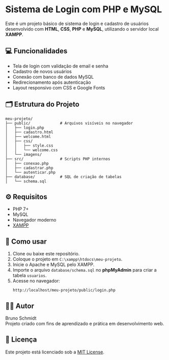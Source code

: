 # Sistema de Login com PHP e MySQL

Este é um projeto básico de sistema de login e cadastro de usuários desenvolvido com **HTML**, **CSS**, **PHP** e **MySQL**, utilizando o servidor local **XAMPP**.

## 💻 Funcionalidades

- Tela de login com validação de email e senha
- Cadastro de novos usuários
- Conexão com banco de dados MySQL
- Redirecionamento após autenticação
- Layout responsivo com CSS e Google Fonts

## 🗂️ Estrutura do Projeto

```
meu-projeto/
├── public/             # Arquivos visíveis no navegador
│   ├── login.php
│   ├── cadastro.html
│   ├── welcome.html
│   ├── css/
│   │   ├── style.css
│   │   └── welcome.css
│   └── imagens/
├── src/                # Scripts PHP internos
│   ├── conexao.php
│   ├── cadastrar.php
│   └── autenticar.php
├── database/           # SQL de criação de tabelas
│   └── schema.sql
```

## ⚙️ Requisitos

- PHP 7+
- MySQL
- Navegador moderno
- [XAMPP](https://www.apachefriends.org/)

## 🚀 Como usar

1. Clone ou baixe este repositório.
2. Coloque o projeto em `C:\xampp\htdocs\meu-projeto`.
3. Inicie o Apache e MySQL pelo XAMPP.
4. Importe o arquivo `database/schema.sql` no **phpMyAdmin** para criar a tabela `usuarios`.
5. Acesse no navegador:  
   ```
   http://localhost/meu-projeto/public/login.php
   ```

## 🧑‍💻 Autor

Bruno Schmidt  
Projeto criado com fins de aprendizado e prática em desenvolvimento web.

## 📄 Licença

Este projeto está licenciado sob a [MIT License](LICENSE).
